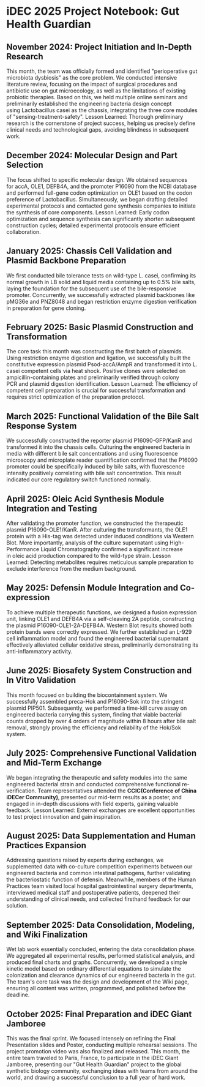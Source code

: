 # iDEC 2025 Project Notebook: Gut Health Guardian

## November 2024: Project Initiation and In\-Depth Research

This month, the team was officially formed and identified "perioperative gut microbiota dysbiosis" as the core problem\. We conducted intensive literature review, focusing on the impact of surgical procedures and antibiotic use on gut microecology, as well as the limitations of existing probiotic therapies\. Based on this, we held multiple online seminars and preliminarily established the engineering bacteria design concept using Lactobacillus casei as the chassis, integrating the three core modules of "sensing\-treatment\-safety"\. Lesson Learned: Thorough preliminary research is the cornerstone of project success, helping us precisely define clinical needs and technological gaps, avoiding blindness in subsequent work\.

## December 2024: Molecular Design and Part Selection

The focus shifted to specific molecular design\. We obtained sequences for accA, OLE1, DEFB4A, and the promoter P16090 from the NCBI database and performed full\-gene codon optimization on OLE1 based on the codon preference of Lactobacillus\. Simultaneously, we began drafting detailed experimental protocols and contacted gene synthesis companies to initiate the synthesis of core components\. Lesson Learned: Early codon optimization and sequence synthesis can significantly shorten subsequent construction cycles; detailed experimental protocols ensure efficient collaboration\.

## January 2025: Chassis Cell Validation and Plasmid Backbone Preparation

We first conducted bile tolerance tests on wild\-type L\. casei, confirming its normal growth in LB solid and liquid media containing up to 0\.5% bile salts, laying the foundation for the subsequent use of the bile\-responsive promoter\. Concurrently, we successfully extracted plasmid backbones like pMG36e and PNZ8048 and began restriction enzyme digestion verification in preparation for gene cloning\.

## February 2025: Basic Plasmid Construction and Transformation

The core task this month was constructing the first batch of plasmids\. Using restriction enzyme digestion and ligation, we successfully built the constitutive expression plasmid Psod\-accA/AmpR and transformed it into L\. casei competent cells via heat shock\. Positive clones were selected on ampicillin\-containing plates and preliminarily verified through colony PCR and plasmid digestion identification\. Lesson Learned: The efficiency of competent cell preparation is crucial for successful transformation and requires strict optimization of the preparation protocol\.

## March 2025: Functional Validation of the Bile Salt Response System

We successfully constructed the reporter plasmid P16090\-GFP/KanR and transformed it into the chassis cells\. Culturing the engineered bacteria in media with different bile salt concentrations and using fluorescence microscopy and microplate reader quantification confirmed that the P16090 promoter could be specifically induced by bile salts, with fluorescence intensity positively correlating with bile salt concentration\. This result indicated our core regulatory switch functioned normally\.

## April 2025: Oleic Acid Synthesis Module Integration and Testing

After validating the promoter function, we constructed the therapeutic plasmid P16090\-OLE1/KanR\. After culturing the transformants, the OLE1 protein with a His\-tag was detected under induced conditions via Western Blot\. More importantly, analysis of the culture supernatant using High\-Performance Liquid Chromatography confirmed a significant increase in oleic acid production compared to the wild\-type strain\. Lesson Learned: Detecting metabolites requires meticulous sample preparation to exclude interference from the medium background\.

## May 2025: Defensin Module Integration and Co\-expression

To achieve multiple therapeutic functions, we designed a fusion expression unit, linking OLE1 and DEFB4A via a self\-cleaving 2A peptide, constructing the plasmid P16090\-OLE1\-2A\-DEFB4A\. Western Blot results showed both protein bands were correctly expressed\. We further established an L\-929 cell inflammation model and found the engineered bacterial supernatant effectively alleviated cellular oxidative stress, preliminarily demonstrating its anti\-inflammatory activity\.

## June 2025: Biosafety System Construction and In Vitro Validation

This month focused on building the biocontainment system\. We successfully assembled preca\-Hok and P16090\-Sok into the stringent plasmid PIP501\. Subsequently, we performed a time\-kill curve assay on engineered bacteria carrying this system, finding that viable bacterial counts dropped by over 4 orders of magnitude within 8 hours after bile salt removal, strongly proving the efficiency and reliability of the Hok/Sok system\.

## July 2025: Comprehensive Functional Validation and Mid\-Term Exchange

We began integrating the therapeutic and safety modules into the same engineered bacterial strain and conducted comprehensive functional re\-verification\. Team representatives attended the __CCIC\(Conference of China iDECer Community\)__, presented our mid\-term results as a poster, and engaged in in\-depth discussions with field experts, gaining valuable feedback\. Lesson Learned: External exchanges are excellent opportunities to test project innovation and gain inspiration\.

## August 2025: Data Supplementation and Human Practices Expansion

Addressing questions raised by experts during exchanges, we supplemented data with co\-culture competition experiments between our engineered bacteria and common intestinal pathogens, further validating the bacteriostatic function of defensin\. Meanwhile, members of the Human Practices team visited local hospital gastrointestinal surgery departments, interviewed medical staff and postoperative patients, deepened their understanding of clinical needs, and collected firsthand feedback for our solution\.

## September 2025: Data Consolidation, Modeling, and Wiki Finalization

Wet lab work essentially concluded, entering the data consolidation phase\. We aggregated all experimental results, performed statistical analysis, and produced final charts and graphs\. Concurrently, we developed a simple kinetic model based on ordinary differential equations to simulate the colonization and clearance dynamics of our engineered bacteria in the gut\. The team's core task was the design and development of the Wiki page, ensuring all content was written, programmed, and polished before the deadline\.

## October 2025: Final Preparation and iDEC Giant Jamboree

This was the final sprint\. We focused intensely on refining the Final Presentation slides and Poster, conducting multiple rehearsal sessions\. The project promotion video was also finalized and released\. This month, the entire team traveled to Paris, France, to participate in the iDEC Giant Jamboree, presenting our "Gut Health Guardian" project to the global synthetic biology community, exchanging ideas with teams from around the world, and drawing a successful conclusion to a full year of hard work\.

